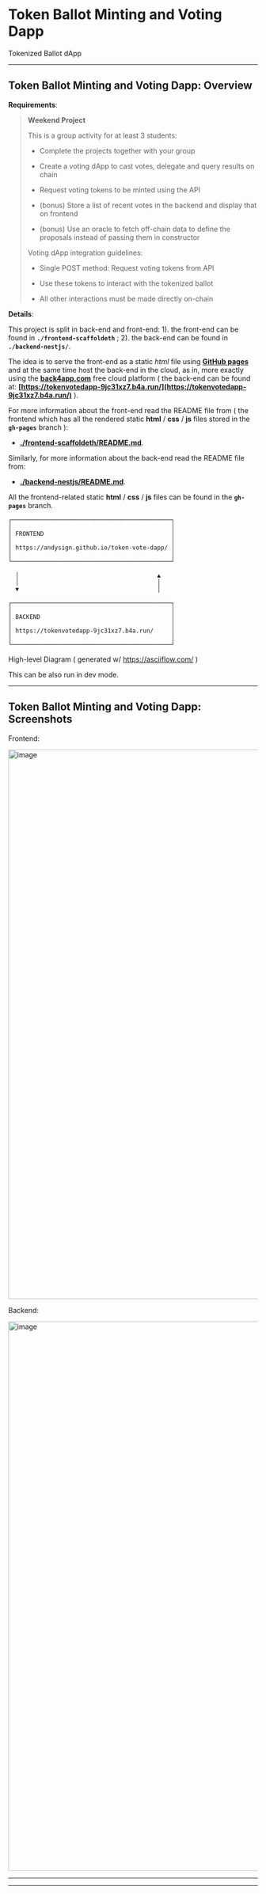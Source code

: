# Token Ballot Minting and Voting Dapp

Tokenized Ballot dApp

---

## Token Ballot Minting and Voting Dapp: Overview

**Requirements**:

> **Weekend Project**
>
> This is a group activity for at least 3 students:
>
> * Complete the projects together with your group
>
> * Create a voting dApp to cast votes, delegate and query results on chain
>
> * Request voting tokens to be minted using the API
>
> * (bonus) Store a list of recent votes in the backend and display that on frontend
>
> * (bonus) Use an oracle to fetch off-chain data to define the proposals instead of passing them in constructor
>
> Voting dApp integration guidelines:
>
> * Single POST method: Request voting tokens from API
>
> * Use these tokens to interact with the tokenized ballot
>
> * All other interactions must be made directly on-chain

**Details**:

This project is split in back-end and front-end: 1). the front-end can be found in **`./frontend-scaffoldeth`** ; 2). the back-end can be found in **`./backend-nestjs/`**.

The idea is to serve the front-end as a static _html_ file using **[GitHub pages](https://andysign.github.io/token-vote-dapp/)** and at the same time host the back-end in the cloud, as in, more exactly using the **[back4app.com](https://www.back4app.com/)** free cloud platform ( the back-end can be found at: **[https://tokenvotedapp-9jc31xz7.b4a.run/](https://tokenvotedapp-9jc31xz7.b4a.run/)** ).

For more information about the front-end read the README file from ( the frontend which has all the rendered static **html** / **css** / **js** files stored in the **`gh-pages`** branch ):

* **[./frontend-scaffoldeth/README.md](./frontend-scaffoldeth/README.md)**.

Similarly, for more information about the back-end read the README file from:

* **[./backend-nestjs/README.md](./backend-nestjs/README.md)**.

All the frontend-related static **html** / **css** / **js** files can be found in the **`gh-pages`** branch.

```
┌─────────────────────────────────────────────┐
│                                             │
│ FRONTEND                                    │
│                                             │
│ https://andysign.github.io/token-vote-dapp/ │
│                                             │
└─────────────────────────────────────────────┘

  │                                       ▲
  │                                       │
  ▼                                       │

┌─────────────────────────────────────────────┐
│                                             │
│ BACKEND                                     │
│                                             │
│ https://tokenvotedapp-9jc31xz7.b4a.run/     │
│                                             │
└─────────────────────────────────────────────┘
```

High-level Diagram ( generated w/ https://asciiflow.com/ )

This can be also run in dev mode.

---

## Token Ballot Minting and Voting Dapp: Screenshots

Frontend:

<img width="1111" alt="image" src="https://github.com/andysign/token-vote-dapp/assets/11134288/1b86c4d9-ff87-42f7-abc2-7c9f03515801">

Backend:

<img width="1111" alt="image" src="https://github.com/andysign/token-vote-dapp/assets/11134288/b22bc331-53a2-4ed5-983d-6a3b936cc785">

---

---
